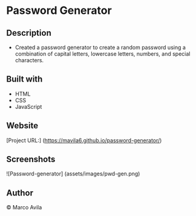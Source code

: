 # Password Generator

## Description
 * Created a password generator to create a random password using a combination of capital letters, lowercase letters, numbers, and special characters.

## Built with 
* HTML
* CSS 
* JavaScript

## Website 

[Project URL:] (https://mavila6.github.io/password-generator/)

## Screenshots

![Password-generator] (assets/images/pwd-gen.png)

## Author 

&copy; Marco Avila